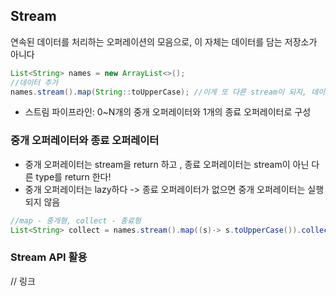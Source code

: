 ## Stream

연속된 데이터를 처리하는 오퍼레이션의 모음으로, 이 자체는 데이터를 담는 저장소가 아니다

```java
List<String> names = new ArrayList<>();
//데이터 추가
names.stream().map(String::toUpperCase); //이게 또 다른 stream이 되지, 데이터가 바뀌진 않음
```

- 스트림 파이프라인: 0~N개의 중개 오퍼레이터와 1개의 종료 오퍼레이터로 구성

### 중개 오퍼레이터와 종료 오퍼레이터

- 중개 오퍼레이터는 stream을 return 하고 , 종료 오퍼레이터는 stream이 아닌 다른 type를 return 한다!
- 중개 오퍼레이터는 lazy하다 -> 종료 오퍼레이터가 없으면 중개 오퍼레이터는 실행되지 않음

```java
//map - 중개형, collect - 종료형
List<String> collect = names.stream().map((s)-> s.toUpperCase()).collect(Collectiors.toList());
```

### Stream API 활용

// 링크
